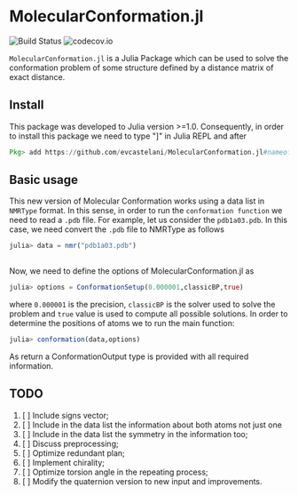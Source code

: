 # MolecularConformation.jl

![Build Status](https://travis-ci.com/evcastelani/MolecularConformation.jl.svg?branch=newinput)
![codecov.io](http://codecov.io/github/evcastelani/MolecularConformation.jl/coverage.svg?branch=newinput)

`MolecularConformation.jl` is a Julia Package which can be used to solve the conformation problem of some structure defined by a distance matrix of exact distance.

## Install 


This package was developed to Julia version >=1.0. Consequently, in order to install this package we need to type "]" in Julia REPL and after 

```julia
Pkg> add https://github.com/evcastelani/MolecularConformation.jl#nameofbranch
```

## Basic usage



This new version of Molecular Conformation works using a data list in `NMRType` format. In this sense, in order to run the `conformation function` we need to read a `.pdb` file. For example, let us consider the `pdb1a03.pdb`. In this case, we need convert the `.pdb` file to NMRType as follows 

```julia
julia> data = nmr("pdb1a03.pdb") 
    
```
  
 Now,  we need to define the options of MolecularConformation.jl as 
  
```julia
julia> options = ConformationSetup(0.000001,classicBP,true)
```
where `0.000001` is the precision,  `classicBP` is the solver used to solve the problem and `true` value is used to compute all possible solutions.  In order to determine the positions  of atoms we to run the main function:
 
```julia
julia> conformation(data,options)
```
As return a ConformationOutput type is provided with all required information.

## TODO


1. [ ] Include signs vector;
1. [ ] Include in the data list the information about both atoms not just one 
1. [ ] Include in the data list the symmetry in the information too;
1. [ ] Discuss preprocessing;
1. [ ] Optimize redundant plan;
1. [ ] Implement chirality;
1. [ ] Optimize torsion angle in the repeating process;
1. [ ] Modify the quaternion version to new input and improvements.



